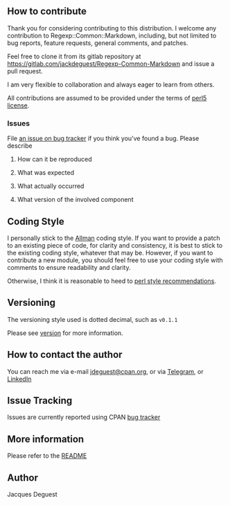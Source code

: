 ## How to contribute
 
Thank you for considering contributing to this distribution.
I welcome any contribution to Regexp::Common::Markdown, including, but not limited to bug reports, feature requests, general comments, and patches.

Feel free to clone it from its gitlab repository at <https://gitlab.com/jackdeguest/Regexp-Common-Markdown> and issue a pull request.

I am very flexible to collaboration and always eager to learn from others.

All contributions are assumed to be provided under the terms of [perl5 license](http://dev.perl.org/licenses/).

### Issues

File [an issue on bug tracker](https://rt.cpan.org/Public/Dist/Display.html?Name=Regexp-Common-Markdown) if you think you've found a bug. Please describe

1. How can it be reproduced

1. What was expected

1. What actually occurred

1. What version of the involved component

## Coding Style

I personally stick to the [Allman](https://en.wikipedia.org/wiki/Indentation_style#Allman_style) coding style. If you want to provide a patch to an existing piece of code, for clarity and consistency, it is best to stick to the existing coding style, whatever that may be. However, if you want to contribute a new module, you should feel free to use your coding style with comments to ensure readability and clarity.

Otherwise, I think it is reasonable to heed to [perl style recommendations](https://metacpan.org/pod/perlstyle).

## Versioning

The versioning style used is dotted decimal, such as `v0.1.1`

Please see [version](https://metacpan.org/pod/version) for more information.

## How to contact the author

You can reach me via e-mail <jdeguest@cpan.org>, or via [Telegram](https://t.me/jackdeguest), or [LinkedIn](https://www.linkedin.com/in/jackdeguest/)

## Issue Tracking

Issues are currently reported using CPAN [bug tracker](https://rt.cpan.org/Public/Dist/Display.html?Name=Regexp-Common-Markdown)

## More information

Please refer to the [README](https://metacpan.org/source/JDEGUEST/Regexp-Common-Markdown-v0.1.6/README.md)

## Author

Jacques Deguest

